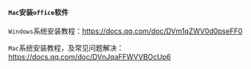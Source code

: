 #### `Mac`安装`office`软件

`Windows`系统安装教程：https://docs.qq.com/doc/DVm1qZWV0d0pseFF0

`Mac`系统安装教程，及常见问题解决：https://docs.qq.com/doc/DVnJqaFFWVVBOcUp6